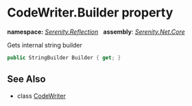 # CodeWriter.Builder property
**namespace:** *[Serenity.Reflection](../../README.md#serenity.reflection-namespace)*   **assembly**: *[Serenity.Net.Core](../../README.md)*

Gets internal string builder

```csharp
public StringBuilder Builder { get; }
```

## See Also

* class [CodeWriter](../CodeWriter.md)